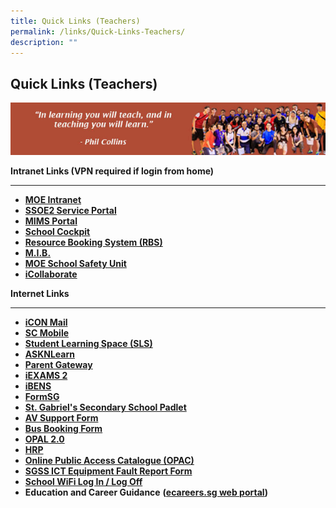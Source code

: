 ```yaml
---
title: Quick Links (Teachers)
permalink: /links/Quick-Links-Teachers/
description: ""
---
```

## Quick Links (Teachers)

![](/images/Staffs%20Link.jpeg)

**Intranet Links (VPN required if login from home)**

***


*   **[MOE Intranet](https://intranet.moe.gov.sg/Pages/Home.aspx)**
*   **[SSOE2 Service Portal](https://ssoe2.moe.edu.sg/)**
*   **[MIMS Portal](https://idp.mims.moe.gov.sg/nidp/saml2/sso)**
*   **[School Cockpit](https://schoolcockpit.moe.gov.sg/)**
*   **[Resource Booking System (RBS)](https://rbs.avero-tech.com/login.html)**
*   **[M.I.B.](https://ideas.moe.gov.sg/)**
*   **[MOE School Safety Unit](https://intranet.moe.gov.sg/schoolsafety)**
*   **[iCollaborate](https://icollaborate.moe.gov.sg/)**

**Internet Links**

***

*   **[iCON Mail](https://icon.moe.edu.sg/)**
*   **[SC Mobile](https://scmobile.moe.edu.sg/login)**
*   **[Student Learning Space (SLS)](https://vle.learning.moe.edu.sg/login)**
*   **[ASKNLearn](https://lms.asknlearn.com/STGSS/login.aspx)**
*   **[Parent Gateway](https://pg.moe.edu.sg/)**
*   **[iEXAMS 2](https://iexams.seab.gov.sg/login)**
*   **[iBENS](https://ibens.moe.gov.sg/rm/)**
*   **[FormSG](https://form.gov.sg/#!/)**
*   **[St. Gabriel's Secondary School Padlet](https://sgss.padlet.org/auth/login)**
*   **[AV Support Form](https://docs.google.com/spreadsheets/d/1mWqbDgZ2XZSeM-GwfpB_GDyVDuGI7wgeNkchZZ-mLU0/edit#gid=0)**
*   **[Bus Booking Form](https://go.gov.sg/sgss-bus-booking-form)**
*   **[OPAL 2.0](https://idm.opal2.moe.edu.sg/account/login?returnUrl=%2Fconnect%2Fauthorize%2Fcallback%3Fresponse_type%3Dcode%26client_id%3DOpal2WebApp%26state%3DbujKA_Ssa1hFH-2eB309RTxmIS4A1ynS5BYWsk4HSFtZX%26redirect_uri%3Dhttps%253A%252F%252Fwww.opal2.moe.edu.sg%252Fapp%252Findex.html%26scope%3Dprofile%2520cxprofile%2520openid%2520cxDomainInternalApi%26code_challenge%3DYDaFZhXw4TBk3RpzcQ4MNT-fODXs3NKw2XV0TSxHfPI%26code_challenge_method%3DS256%26nonce%3DbujKA_Ssa1hFH-2eB309RTxmIS4A1ynS5BYWsk4HSFtZX)**
*   **[HRP](https://www.hrp.gov.sg/)**
*   **[Online Public Access Catalogue (OPAC)](https://schoolibrary.moe.edu.sg/stgabrielssec)**
*   **[SGSS ICT Equipment Fault Report Form](https://docs.google.com/forms/d/e/1FAIpQLSf2n6WW2c4xLi-gkrptbPSFmTmVrpuqTC0Q2NY7gEEgY1uGmA/viewform)**
*   **[School WiFi Log In / Log Off](https://portal.swn.moe.edu.sg/)**
*   **Education and Career Guidance** **([ecareers.sg web portal](https://ecareers.sg/G_Login_SG/ecareersLogin.asp))**